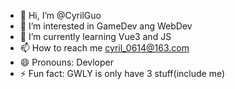 - 👋 Hi, I’m @CyrilGuo
- 👀 I’m interested in GameDev ang WebDev
- 🌱 I’m currently learning Vue3 and JS
- 📫 How to reach me cyril_0614@163.com
- 😄 Pronouns: Devloper
- ⚡ Fun fact: GWLY is only have 3 stuff(include me)
